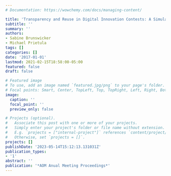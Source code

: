 ```yaml
---
# Documentation: https://wowchemy.com/docs/managing-content/

title: 'Transparency and Reuse in Digital Innovation Contests: A Simulation Study'
subtitle: ''
summary: ''
authors:
- Sabine Brunswicker
- Michael Prietula
tags: []
categories: []
date: '2017-01-01'
lastmod: 2021-02-15T18:58:00-05:00
featured: false
draft: false

# Featured image
# To use, add an image named `featured.jpg/png` to your page's folder.
# Focal points: Smart, Center, TopLeft, Top, TopRight, Left, Right, BottomLeft, Bottom, BottomRight.
image:
  caption: ''
  focal_point: ''
  preview_only: false

# Projects (optional).
#   Associate this post with one or more of your projects.
#   Simply enter your project's folder or file name without extension.
#   E.g. `projects = ["internal-project"]` references `content/project/deep-learning/index.md`.
#   Otherwise, set `projects = []`.
projects: []
publishDate: '2023-05-14T15:12:13.131031Z'
publication_types:
- '1'
abstract: ''
publication: '*AOM Anual Meeting Proceedings*'
---
```

